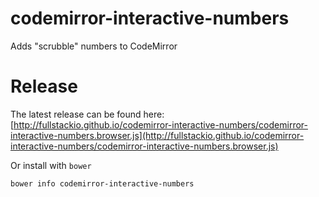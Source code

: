 # codemirror-interactive-numbers

Adds "scrubble" numbers to CodeMirror

# Release

The latest release can be found here: 
[http://fullstackio.github.io/codemirror-interactive-numbers/codemirror-interactive-numbers.browser.js](http://fullstackio.github.io/codemirror-interactive-numbers/codemirror-interactive-numbers.browser.js)

Or install with `bower`

    bower info codemirror-interactive-numbers
